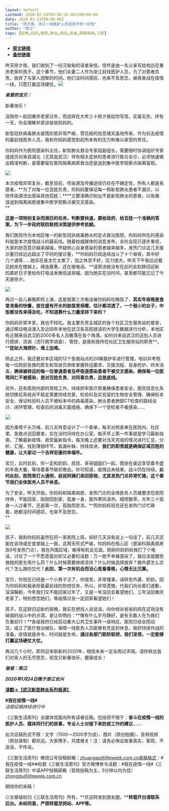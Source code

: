 ```yaml
---
layout: default
Lastmod: 2020-02-28T09:08:16.061399+00:00
date: 2020-01-23T00:00:00Z
title: "除夕夜，浙江一线医护人员给孩子的一封信"
author: "陈江"
tags: [疫情,妈妈,医院,肺炎,感染,患者,隔离病房,三联]
---
```


* [**原文链接**](http://mp.weixin.qq.com/s?__biz=MTc5MTU3NTYyMQ==&mid=2650709514&idx=2&sn=394bc0af4426dd0dda2347398961f2af&chksm=5afc8f206d8b0636da377e547c1334030a8c80d4faf4b9b67e56a44d6fb79a2af9f08237d418#rd)
* [**备份链接**](http://archive.ph/wip/p7bUd)


  

昨天除夕夜，我们收到了一份沉甸甸的读者来信。信件是由一名父亲写给他远在重庆老家的孩子。这个春节，他们夫妻二人作为浙江前线医护人员，为了对患者负责，放弃了与家人团聚的时间。他们没时间感叹，也来不及思恋，昼夜奋战在疫情一线，只愿打赢这场硬仗。![](/images/post/cf8428d010568778c6131df28fc5d4cb.png)

  

  

  

**_亲爱的宝贝：_**  

新春快乐！

没陪你一起回重庆老家过年，而选择在大年三十除夕夜给你写信，实属无奈，终有一天，你会理解并原谅爸爸妈妈的。

新型冠状病毒肺炎疫情形势异常严峻，雪花般的信息铺天盖地传来，作为抗击疫情的最前线医务人员，我和你妈妈感觉到前所未有的压力和难以承受的责任。

你妈妈作为医院感染科主任，新型肺炎救治专家组副组长，需要随时协调组织专家组成员对来自湖北（尤其是武汉）伴有相关症状的患者进行联合会诊，必须快速做出精准判断，是需要留在医院隔离病房救治还是送到集中医学观察点隔离留观。  

![](/images/post/84c5d8ae8c32e9c9df66394c79349b3e.jpg)  

本次疫情异常复杂，截至目前，传染源及传播途径仍存在不确定性，所有人都是易感者，**为了对每一位百姓负责，你妈妈要保证每一例新型肺炎患者不漏诊，以防传染源流出感染其他百姓；****又要准确识别出不是新型肺炎的患者，以免被误送到隔离病房或集中医学观察点被交叉感染。  
**

**这是一项特别复杂而艰巨的任务，判断要快速，要给政府、给百姓一个准确的答案，为下一步政府联防联控决策提供参考依据。**

我们医院作为本地区唯一的新型冠状病毒肺炎的定点救治医院，你妈妈所在的感染科就是本次疫情战斗的最前线。随着权威媒体的消息发布，全社会现已逐步重视，大家的防范意识越来越强，怀疑担心自身感染的患者越来越多，发热门诊这几天接诊量已经远远超出了平时的接诊量，**你妈妈已经连续战斗了十个昼夜，其中好几个通宵……她实在是太忙太累了，加之休息不好，压力很大，昨天下午我远远看见她坐在楼梯上，绵连疲惫，还在接电话。**请原谅她没有在此时此刻辞旧迎新的美好日子里给你打电话发微信送祝福，因为她实在没时间，甚至都可能忘记了今天是除夕。  

![](/images/post/c3d69b19c6e902c574ebb24175dcd940.jpg)  

再过一会儿春晚即将上演，这是我第三次电话催你妈妈吃晚饭了，**其实年夜晚是食堂准备的快餐，放在盛有开水的脸盘里保暖，估计都凉透了，一个弱小的女子，中饭都没有来得及吃，不知道靠什么力量坚持下来的？**

你妈妈非常辛苦，我也不轻松。我主要负责主城区的各个社区卫生服务站的督查，通过移动电话漫入及近四年本地在武汉各高校就读的大学生数据进行分析，本地区有近期来自武汉的2000多名人员散落在各个角落。如何对来自武汉的这批人员进行摸排、流调（流行病学调查）、管控，是我和我所在社区卫生服务站的职责**。****犹如大海捞针，难上加难。**

除此之外，我还要对本区域的12个急救站点的20辆救护车进行管理，培训并考核每一位院前急救的医生和驾驶员熟练掌握转运要求、交接流程、自身防护、终末消毒，**确保被转运的每一位普通患者及呼吸道感染患者不被交叉感染、确保每一位医驾同仁不被感染，是对百姓负责、对同事负责，这是底线。**  

另外，还有医院内部的常规工作，持续抓牢医疗质量确保患者安全，医院信息化系统切换后系统尚不稳定需要持续完善，检验科及实验室的生物安全管理、确保标本安全、保证检验科人员不被标本中的病毒感染，肺炎患者肺部CT检查的路线设计、闭环管理、检查后的消毒灭菌措施、确保下一个受检者不被感染……

![](/images/post/c05c51613c05953ca858fe34960061be.jpg)

因为事情千头万绪，前几天特意设计了一个表单，每天对照表单在医院内、社区里、急救点巡回督查，实在没时间待在办公室。每天早上第一件事就是学习最新指南、了解最新疫情、收受最新指令，每天晚上还要对当天完成的情况进行汇总、分析、汇报，找到薄弱环节，查漏补缺、持续改进，**我们的职责就是确保区域百姓的健康，让大家过一个吉祥安康的幸福年。**  

宝贝，此时此刻，你一定和奶奶、叔叔、哥哥姐姐们一起，围坐在桌边享受着丰盛的年夜大餐，等待着春节联欢晚会。你可知道，疫情远未结束，战斗仍在持续。**此时此刻，医院里灯火通明，叔叔阿姨们来回穿梭，尤其发热门诊异常忙碌，这个春节我们全体医务人员不休息。**

为了安全，昨天开始，你妈妈和隔离病房、发热门诊的全体医务人员被要求在医院待命，不能回家，刚刚回到家，孤身一身，窗外寒风凛冽，细雨飘零，大年三十孤身一人过春节，还是第一次，孤独而悲凉。**而你妈妈现在还在发热门诊忙碌着，她都没时间感叹，也来不及思恋。  
**

![](/images/post/e89c44656bdc5844cba8c8ef34d3b3f4.jpg)

孩子，我和你妈妈虽然在同一家医院上班，却好几天没有说上一句话了，前几天还能在会场或在食堂碰上一面，这两天形式严峻，你妈妈在核心区（感染科隔离病房及6号发热门诊），我在外围区域，难得有机会见面。刚刚你妈妈给我打了个电话，讨论了一个不愿意面对却又必要的话题：万一她不幸被感染了，我应该提醒抢救她的医生用什么药？什么时候需要继续坚持？什么时候选择放弃？跟外婆怎么交代？怎么跟你交代？**此刻，第一次有机会而没心思看春晚，心情无比沉重。**

宝贝，你现在已经是一个小男子汉了，你很乖，非常懂事，请转告外婆、奶奶，因为你妈妈和我承担着最前线的防控任务，所以，非常遗憾，代我们向长辈们道歉，深深鞠躬，今年我们又不能回家过年了，又是一年没回去看望她们，三年没回重庆老家了，特别想念她们，等疫情过去一定回家看望她们！

孩子，在这辞旧迎新的夜晚，我实在想找人说说话，向你倾诉爸爸妈妈在这场没有硝烟的战斗中的点滴，是让你明白：**哪有什么岁月静好，是有无数人在为我们负重前行！**各级政府已经启动重大公共卫生事件一级响应，医院已经全院动员，成立了医疗救治梯队，保障一线医务人员能够有充足的休息，做好持续作战的准备。疫情就是命令，时间就是生命。**通过各部门联防联控，我们坚信，一定能够打赢这场硬仗大仗。**

再过几个小时，即将迎来崭新的2020年，相信未来一定会雨过天晴。请你转达我们对家人的无尽思恋，祝宝贝新春快乐，健康成长！

**_爸爸：陈江_**

**_2020年1月24日晚于浙江长兴_**  

  

  

  

  

[**请戳→【武汉新型肺炎系列报道】**](https://mp.weixin.qq.com/mp/homepage?__biz=MTc5MTU3NTYyMQ==&hid=20&sn=b8f68a8338b85e7ca8605f774ef8a762)  

  

  

  

  

  

  

**#我在疫情一线#**  
_话题征稿持续进行中_  

《三联生活周刊》全媒体现面向所有读者征稿。包括但不限于：**奋斗在疫情一线的医护人员、媒体同行们的故事，专业人士对接下来防疫工作的建议……**

此次征稿形式不限：文字（1500～2500字为佳）、图片（原创拍摄）、音频视频（原创录制）都欢迎。大家携手，共度难关！注：请务必保证故事真实、客观，不造谣、不传谣。 

《三联生活周刊》微信公号投稿邮箱：zhuangao@lifeweek.com.cn来稿格式：#我在疫情一线#➕标题《三联生活周刊》官方微博参与话题：#我在疫情一线#《三联生活周刊》中读APP投稿邮箱（音频投稿为主，5分钟以内为佳）zhongdu@lifeweek.com.cn

期待你的来稿！

  
  

  

⊙文章版权归《三联生活周刊》所有，**欢迎转发到朋友圈，****转载开白请联系后台。未经同意，严禁转载至网站、APP等。**

